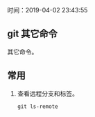 时间：2019-04-02 23:43:55 

## git 其它命令

其它命令。

## 常用

1. 查看远程分支和标签。

    ```
    git ls-remote
    ```
